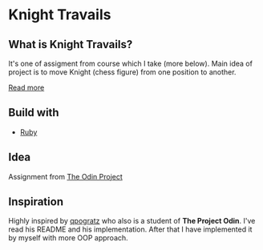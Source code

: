 # Knight Travails

## What is Knight Travails?
It's one of assigment from course which I take (more below).
Main idea of project is to move Knight (chess figure) from one position to another.


[Read more](https://en.wikipedia.org/wiki/Self-balancing_binary_search_tree)

## Build with

* [Ruby](https://www.ruby-lang.org/)

## Idea
Assignment from [The Odin Project](https://www.theodinproject.com/)

## Inspiration
Highly inspired by [qpogratz](https://github.com/qpongratz/knights-travails)
who also is a student of **The Project Odin**. I've read his README and
his implementation. After that I have implemented it by myself with more OOP approach. 